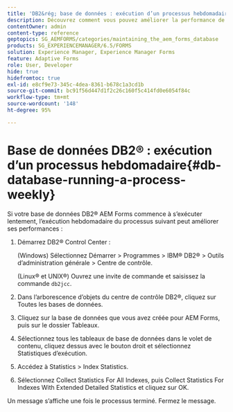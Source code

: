 ```yaml
---
title: 'DB2&rég; base de données : exécution d’un processus hebdomadaire'
description: Découvrez comment vous pouvez améliorer la performance de votre base de données AEM Forms DB2®.
contentOwner: admin
content-type: reference
geptopics: SG_AEMFORMS/categories/maintaining_the_aem_forms_database
products: SG_EXPERIENCEMANAGER/6.5/FORMS
solution: Experience Manager, Experience Manager Forms
feature: Adaptive Forms
role: User, Developer
hide: true
hidefromtoc: true
exl-id: e8cf9e73-345c-4dea-8361-b678c1a3cd1b
source-git-commit: bc91f56d447d1f2c26c160f5c414fd0e6054f84c
workflow-type: tm+mt
source-wordcount: '148'
ht-degree: 95%

---
```


# Base de données DB2® : exécution d’un processus hebdomadaire{#db-database-running-a-process-weekly}

Si votre base de données DB2® AEM Forms commence à s’exécuter lentement, l’exécution hebdomadaire du processus suivant peut améliorer ses performances :

1. Démarrez DB2® Control Center :

   (Windows) Sélectionnez Démarrer > Programmes > IBM® DB2® > Outils d’administration générale > Centre de contrôle.

   (Linux® et UNIX®) Ouvrez une invite de commande et saisissez la commande `db2jcc`.

1. Dans l’arborescence d’objets du centre de contrôle DB2®, cliquez sur Toutes les bases de données.
1. Cliquez sur la base de données que vous avez créée pour AEM Forms, puis sur le dossier Tableaux.
1. Sélectionnez tous les tableaux de base de données dans le volet de contenu, cliquez dessus avec le bouton droit et sélectionnez Statistiques d’exécution.
1. Accédez à Statistics > Index Statistics.
1. Sélectionnez Collect Statistics For All Indexes, puis Collect Statistics For Indexes With Extended Detailed Statistics et cliquez sur OK.

Un message s’affiche une fois le processus terminé. Fermez le message.
